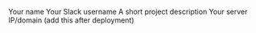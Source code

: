Your name
Your Slack username
A short project description
Your server IP/domain (add this after deployment)
